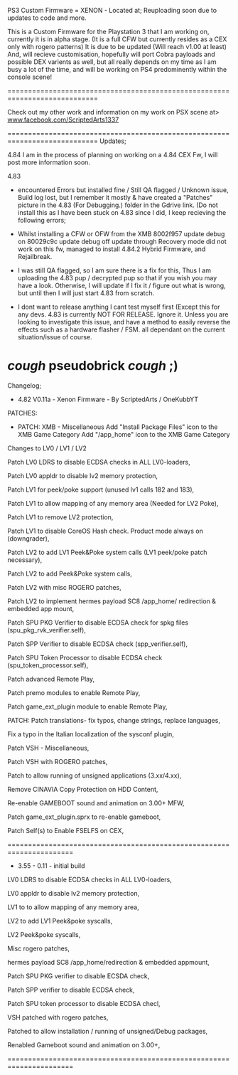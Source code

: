 
PS3 Custom Firmware = XENON - 
Located at; Reuploading soon due to updates to code and more.

This is a Custom Firmware for the Playstation 3 
that I am working on,
currently it is in alpha stage. 
(It is a full CFW but currently resides as a CEX only with rogero patterns)
It is due to be updated
(Will reach v1.00 at least) And, will recieve customisation,
hopefully will port Cobra payloads and possible DEX varients as well,
but all really depends on my time as I am busy a lot of the time,
and will be working on PS4 predominently within the console scene!

============================================================================

Check out my other work and information
on my work on PSX scene at> www.facebook.com/ScriptedArts1337

============================================================================
Updates; 

4.84
I am in the process of planning on working on a 4.84 CEX Fw, I will post more information soon.

4.83 
- encountered Errors but installed fine / Still QA flagged /
Unknown issue, Build log lost,
but I remember it mostly &
have created a "Patches" picture in the 4.83 (For Debugging.)
folder in the Gdrive link. 
(Do not install this as I have been stuck on 4.83 since I did, 
I keep recieving the following errors;

- Whilst installing a CFW or OFW from the XMB
8002f957 update debug on
80029c9c update debug off
update through Recovery mode did not work on this fw, managed to install 4.84.2 Hybrid Firmware, 
and Rejailbreak.

- I was still QA flagged, so I am 
sure there is a fix for this, Thus I am uploading the 4.83 pup / decrypted 
pup so that if you wish you may have a look.
Otherwise, I will update if I fix it / figure out what is wrong, but until then
I will just start 4.83 from scratch.

- I dont want to release anything I cant test myself first 
(Except this for any devs. 4.83 is currently NOT FOR RELEASE.
Ignore it. Unless you are looking to investigate this issue, and have a method
to easily reverse the effects such as a hardware flasher / FSM.
all dependant on the current situation/issue of course. 

*cough* pseudobrick *cough* ;)
============================================================================

Changelog; 

- 4.82 V0.11a - Xenon Firmware - By ScriptedArts / OneKubbYT

PATCHES:

- PATCH: XMB - Miscellaneous
Add "Install Package Files" icon to the XMB Game Category
Add "/app_home" icon to the XMB Game Category

Changes to LV0 / LV1 / LV2	

Patch LV0 LDRS to disable ECDSA checks in ALL LV0-loaders,

Patch LV0 appldr to disable lv2 memory protection,

Patch LV1 for peek/poke support (unused lv1 calls 182 and 183),

Patch LV1 to allow mapping of any memory area (Needed for LV2 Poke),

Patch LV1 to remove LV2 protection,

Patch LV1 to disable CoreOS Hash check. Product mode always on (downgrader),

Patch LV2 to add LV1 Peek&Poke system calls (LV1 peek/poke patch necessary),

Patch LV2 to add Peek&Poke system calls,

Patch LV2 with misc ROGERO patches,

Patch LV2 to implement hermes payload SC8 /app_home/ redirection & embedded app mount,

Patch SPU PKG Verifier to disable ECDSA check for spkg files (spu_pkg_rvk_verifier.self),

Patch SPP Verifier to disable ECDSA check (spp_verifier.self),

Patch SPU Token Processor to disable ECDSA check (spu_token_processor.self),

Patch advanced Remote Play,

  Patch premo modules to enable Remote Play,
  
  Patch game_ext_plugin module to enable Remote Play,

PATCH: Patch translations- fix typos, change strings, replace languages,

  Fix a typo in the Italian localization of the sysconf plugin,

Patch VSH - Miscellaneous,

Patch VSH with ROGERO patches,

Patch to allow running of unsigned applications (3.xx/4.xx),

Remove CINAVIA Copy Protection on HDD Content,

Re-enable GAMEBOOT sound and animation on 3.00+ MFW,

  Patch game_ext_plugin.sprx to re-enable gameboot,
  
Patch Self(s) to Enable FSELFS on CEX,

======================================================================

- 3.55 - 0.11 - initial build

LV0 LDRS to disable ECDSA checks in ALL LV0-loaders, 

LV0 appldr to disable lv2 memory protection,

LV1 to to allow mapping of any memory area,

LV2 to add LV1 Peek&poke syscalls,

LV2 Peek&poke syscalls,

Misc rogero patches,

hermes payload SC8 /app_home/redirection & embedded appmount,

Patch SPU PKG verifier to disable ECSDA check,

Patch SPP verifier to disable ECDSA check,

Patch SPU token processor to disable ECDSA checl,

VSH patched with rogero patches,

Patched to allow installation / running of unsigned/Debug packages,

Renabled Gameboot sound and animation on 3.00+,

======================================================================
